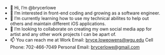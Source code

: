- 👋 Hi, I’m @brycerlowe
- 👀 I’m interested in front-end coding and growing as a software engineer.
- 🌱 I’m currently learning how to use my technical abilites to help out others and maintain different iOS applications.
- 💞️ I’m looking to collaborate on creating my own social media app for artist and any other work projects I can be apart of.
- 📫 You can reach me at 
      Work Email: bryce.loweowens@wgu.edu
      Cell Phone: 702-466-7049
      Personal Email: brycerlowe@gmail.com
      
<!---
brycerlowe/brycerlowe is a ✨ special ✨ repository because its `README.md` (this file) appears on your GitHub profile.
You can click the Preview link to take a look at your changes.
--->
